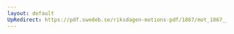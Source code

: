 ```yaml
---
layout: default
UpRedirect: https://pdf.swedeb.se/riksdagen-motions-pdf/1867/mot_1867__ak__00031/mot_1867__ak__00031_001.pdf
---
```

